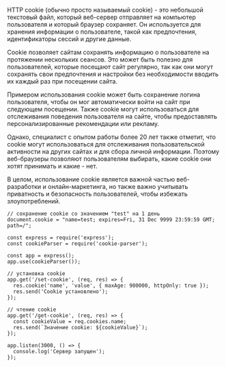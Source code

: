 HTTP cookie (обычно просто называемый cookie) - это небольшой текстовый файл, который веб-сервер отправляет на компьютер пользователя и который браузер сохраняет. Он используется для хранения информации о пользователе, такой как предпочтения, идентификаторы сессий и другие данные.

Cookie позволяет сайтам сохранять информацию о пользователе на протяжении нескольких сеансов. Это может быть полезно для пользователей, которые посещают сайт регулярно, так как они могут сохранять свои предпочтения и настройки без необходимости вводить их каждый раз при посещении сайта.

Примером использования cookie может быть сохранение логина пользователя, чтобы он мог автоматически войти на сайт при следующем посещении. Также cookie могут использоваться для отслеживания поведения пользователя на сайте, чтобы предоставлять персонализированные рекомендации или рекламу.

Однако, специалист с опытом работы более 20 лет также отметит, что cookie могут использоваться для отслеживания пользовательской активности на других сайтах и для сбора личной информации. Поэтому веб-браузеры позволяют пользователям выбирать, какие cookie они хотят принимать и какие - нет.

В целом, использование cookie является важной частью веб-разработки и онлайн-маркетинга, но также важно учитывать приватность и безопасность пользователей, чтобы избежать злоупотреблений.


```
// сохранение cookie со значением "test" на 1 день
document.cookie = "name=test; expires=Fri, 31 Dec 9999 23:59:59 GMT; path=/";

```


```
const express = require('express');
const cookieParser = require('cookie-parser');

const app = express();
app.use(cookieParser());

// установка cookie
app.get('/set-cookie', (req, res) => {
  res.cookie('name', 'value', { maxAge: 900000, httpOnly: true });
  res.send('Cookie установлено');
});

// чтение cookie
app.get('/get-cookie', (req, res) => {
  const cookieValue = req.cookies.name;
  res.send(`Значение cookie: ${cookieValue}`);
});

app.listen(3000, () => {
  console.log('Сервер запущен');
});

```

